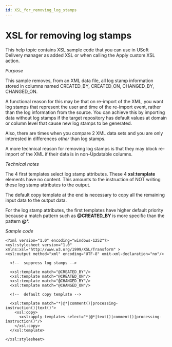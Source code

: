 ```yaml
---
id: XSL_for_removing_log_stamps
---
```


# XSL for removing log stamps

This help topic contains XSL sample code that you can use in USoft Delivery manager as added XSL or when calling the Apply custom XSL action.

*Purpose*

This sample removes, from an XML data file, all log stamp information stored in columns named CREATED_BY, CREATED_ON, CHANGED_BY, CHANGED_ON.

A functional reason for this may be that on re-import of the XML, you want log stamps that represent the user and time of the re-import event, rather than the log information from the source. You can achieve this by importing data without log stamps if the target repository has default values at domain or column level that cause new log stamps to be generated.

Also, there are times when you compare 2 XML data sets and you are only interested in differences *other* than log stamps.

A more technical reason for removing log stamps is that they may block re-import of the XML if their data is in non-Updatable columns.

*Technical notes*

The 4 first templates select log stamp attributes. These 4 **xsl:template** elements have no content. This amounts to the instruction of NOT writing these log stamp attributes to the output.

The default copy template at the end is necessary to copy all the remaining input data to the output data.

For the log stamp attributes, the first templates have higher default priority because a match pattern such as **@CREATED_BY** is more specific than the pattern **@***.

*Sample code*

```language-xml
<?xml version="1.0" encoding="windows-1252"?>
<xsl:stylesheet version="1.0" xmlns:xsl="http://www.w3.org/1999/XSL/Transform" >
<xsl:output method="xml" encoding="UTF-8" omit-xml-declaration="no"/>

  <!--  suppress log stamps -->

  <xsl:template match="@CREATED_BY"/>
  <xsl:template match="@CREATED_ON"/>
  <xsl:template match="@CHANGED_BY"/>
  <xsl:template match="@CHANGED_ON"/>

  <!--  default copy template -->

  <xsl:template match="*|@*|comment()|processing-instruction()|text()">
    <xsl:copy>
      <xsl:apply-templates select="*|@*|text()|comment()|processing-instruction()"/>
    </xsl:copy>
  </xsl:template>

</xsl:stylesheet>
```